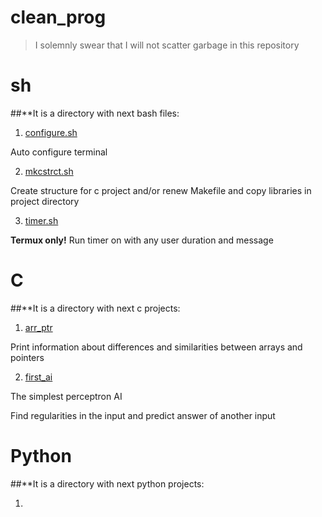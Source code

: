 # clean\_prog

> I solemnly swear that I will not scatter garbage in this repository

# sh

##**It is a directory with next bash files:

1. [configure.sh][1]

Auto configure terminal

2. [mkcstrct.sh][1]

Create structure for c project and/or renew Makefile and copy libraries in project directory

3. [timer.sh][1]

**Termux only!**
Run timer on with any user duration and message

# C

##**It is a directory with next c projects:

1. [arr\_ptr](/c/arr_ptr/)

Print information about differences and similarities between arrays and pointers

2. [first\_ai](/c/first_ai)

The simplest perceptron AI

Find regularities in the input and predict answer of another input 
# Python

##**It is a directory with next python projects:

1)

[1]: (/sh/)
